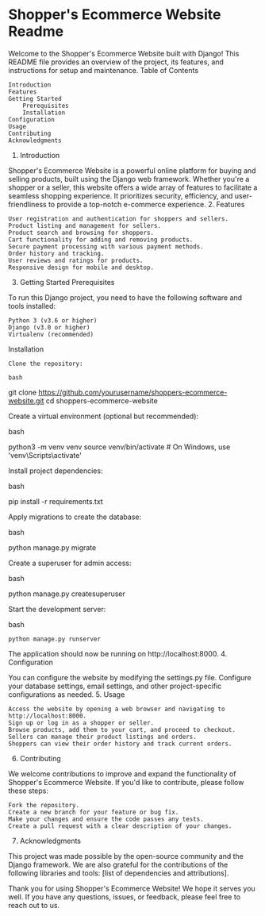# Shopper's Ecommerce Website Readme

Welcome to the Shopper's Ecommerce Website built with Django! This README file provides an overview of the project, its features, and instructions for setup and maintenance.
Table of Contents

    Introduction
    Features
    Getting Started
        Prerequisites
        Installation
    Configuration
    Usage
    Contributing
    Acknowledgments

1. Introduction

Shopper's Ecommerce Website is a powerful online platform for buying and selling products, built using the Django web framework. Whether you're a shopper or a seller, this website offers a wide array of features to facilitate a seamless shopping experience. It prioritizes security, efficiency, and user-friendliness to provide a top-notch e-commerce experience.
2. Features

    User registration and authentication for shoppers and sellers.
    Product listing and management for sellers.
    Product search and browsing for shoppers.
    Cart functionality for adding and removing products.
    Secure payment processing with various payment methods.
    Order history and tracking.
    User reviews and ratings for products.
    Responsive design for mobile and desktop.

3. Getting Started
Prerequisites

To run this Django project, you need to have the following software and tools installed:

    Python 3 (v3.6 or higher)
    Django (v3.0 or higher)
    Virtualenv (recommended)

Installation

    Clone the repository:

    bash

git clone https://github.com/yourusername/shoppers-ecommerce-website.git
cd shoppers-ecommerce-website

Create a virtual environment (optional but recommended):

bash

python3 -m venv venv
source venv/bin/activate  # On Windows, use 'venv\Scripts\activate'

Install project dependencies:

bash

pip install -r requirements.txt

Apply migrations to create the database:

bash

python manage.py migrate

Create a superuser for admin access:

bash

python manage.py createsuperuser

Start the development server:

bash

    python manage.py runserver

The application should now be running on http://localhost:8000.
4. Configuration

You can configure the website by modifying the settings.py file. Configure your database settings, email settings, and other project-specific configurations as needed.
5. Usage

    Access the website by opening a web browser and navigating to http://localhost:8000.
    Sign up or log in as a shopper or seller.
    Browse products, add them to your cart, and proceed to checkout.
    Sellers can manage their product listings and orders.
    Shoppers can view their order history and track current orders.

6. Contributing

We welcome contributions to improve and expand the functionality of Shopper's Ecommerce Website. If you'd like to contribute, please follow these steps:

    Fork the repository.
    Create a new branch for your feature or bug fix.
    Make your changes and ensure the code passes any tests.
    Create a pull request with a clear description of your changes.

7. Acknowledgments

This project was made possible by the open-source community and the Django framework. We are also grateful for the contributions of the following libraries and tools: [list of dependencies and attributions].

Thank you for using Shopper's Ecommerce Website! We hope it serves you well. If you have any questions, issues, or feedback, please feel free to reach out to us.
